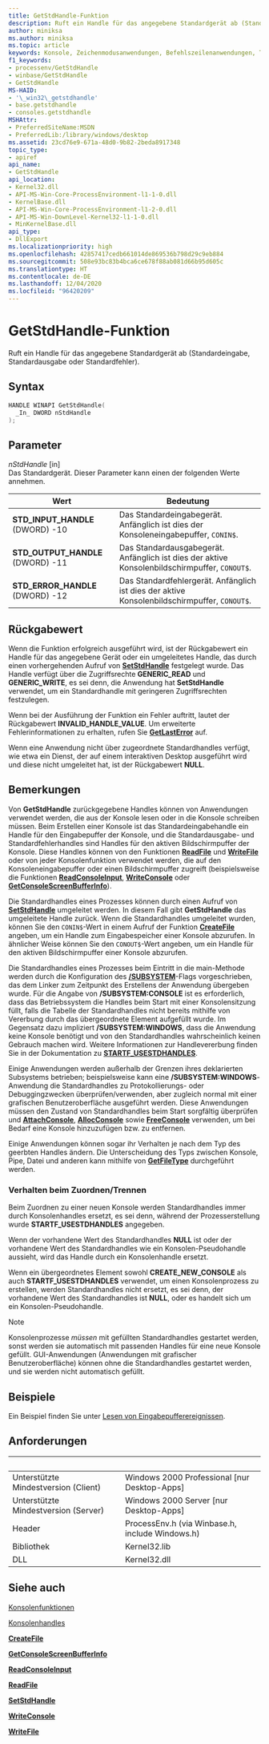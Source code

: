 ```yaml
---
title: GetStdHandle-Funktion
description: Ruft ein Handle für das angegebene Standardgerät ab (Standardeingabe, Standardausgabe oder Standardfehler).
author: miniksa
ms.author: miniksa
ms.topic: article
keywords: Konsole, Zeichenmodusanwendungen, Befehlszeilenanwendungen, Terminalanwendungen, Konsolen-API
f1_keywords:
- processenv/GetStdHandle
- winbase/GetStdHandle
- GetStdHandle
MS-HAID:
- '\_win32\_getstdhandle'
- base.getstdhandle
- consoles.getstdhandle
MSHAttr:
- PreferredSiteName:MSDN
- PreferredLib:/library/windows/desktop
ms.assetid: 23cd76e9-671a-48d0-9b82-2beda8917348
topic_type:
- apiref
api_name:
- GetStdHandle
api_location:
- Kernel32.dll
- API-MS-Win-Core-ProcessEnvironment-l1-1-0.dll
- KernelBase.dll
- API-MS-Win-Core-ProcessEnvironment-l1-2-0.dll
- API-MS-Win-DownLevel-Kernel32-l1-1-0.dll
- MinKernelBase.dll
api_type:
- DllExport
ms.localizationpriority: high
ms.openlocfilehash: 42857417cedb661014de869536b798d29c9eb884
ms.sourcegitcommit: 508e93bc83b4bca6ce678f88ab081d66b95d605c
ms.translationtype: HT
ms.contentlocale: de-DE
ms.lasthandoff: 12/04/2020
ms.locfileid: "96420209"
---
```

# <a name="getstdhandle-function"></a>GetStdHandle-Funktion

Ruft ein Handle für das angegebene Standardgerät ab (Standardeingabe, Standardausgabe oder Standardfehler).

## <a name="syntax"></a>Syntax

```C
HANDLE WINAPI GetStdHandle(
  _In_ DWORD nStdHandle
);
```

## <a name="parameters"></a>Parameter

*nStdHandle* \[in\]  
Das Standardgerät. Dieser Parameter kann einen der folgenden Werte annehmen.

| Wert | Bedeutung |
|-|-|
| **STD_INPUT_HANDLE** (DWORD) -10 | Das Standardeingabegerät. Anfänglich ist dies der Konsoleneingabepuffer, `CONIN$`. |
| **STD_OUTPUT_HANDLE** (DWORD) -11 | Das Standardausgabegerät. Anfänglich ist dies der aktive Konsolenbildschirmpuffer, `CONOUT$`. |
| **STD_ERROR_HANDLE** (DWORD) -12 | Das Standardfehlergerät. Anfänglich ist dies der aktive Konsolenbildschirmpuffer, `CONOUT$`. |

## <a name="return-value"></a>Rückgabewert

Wenn die Funktion erfolgreich ausgeführt wird, ist der Rückgabewert ein Handle für das angegebene Gerät oder ein umgeleitetes Handle, das durch einen vorhergehenden Aufruf von [**SetStdHandle**](setstdhandle.md) festgelegt wurde. Das Handle verfügt über die Zugriffsrechte **GENERIC\_READ** und **GENERIC\_WRITE**, es sei denn, die Anwendung hat **SetStdHandle** verwendet, um ein Standardhandle mit geringeren Zugriffsrechten festzulegen.

Wenn bei der Ausführung der Funktion ein Fehler auftritt, lautet der Rückgabewert **INVALID\_HANDLE\_VALUE**. Um erweiterte Fehlerinformationen zu erhalten, rufen Sie [**GetLastError**](https://msdn.microsoft.com/library/windows/desktop/ms679360) auf.

Wenn eine Anwendung nicht über zugeordnete Standardhandles verfügt, wie etwa ein Dienst, der auf einem interaktiven Desktop ausgeführt wird und diese nicht umgeleitet hat, ist der Rückgabewert **NULL**.

## <a name="remarks"></a>Bemerkungen

Von **GetStdHandle** zurückgegebene Handles können von Anwendungen verwendet werden, die aus der Konsole lesen oder in die Konsole schreiben müssen. Beim Erstellen einer Konsole ist das Standardeingabehandle ein Handle für den Eingabepuffer der Konsole, und die Standardausgabe- und Standardfehlerhandles sind Handles für den aktiven Bildschirmpuffer der Konsole. Diese Handles können von den Funktionen [**ReadFile**](https://msdn.microsoft.com/library/windows/desktop/aa365467) und [**WriteFile**](https://msdn.microsoft.com/library/windows/desktop/aa365747) oder von jeder Konsolenfunktion verwendet werden, die auf den Konsoleneingabepuffer oder einen Bildschirmpuffer zugreift (beispielsweise die Funktionen [**ReadConsoleInput**](readconsoleinput.md), [**WriteConsole**](writeconsole.md) oder [**GetConsoleScreenBufferInfo**](getconsolescreenbufferinfo.md)).

Die Standardhandles eines Prozesses können durch einen Aufruf von [**SetStdHandle**](setstdhandle.md) umgeleitet werden. In diesem Fall gibt **GetStdHandle** das umgeleitete Handle zurück. Wenn die Standardhandles umgeleitet wurden, können Sie den `CONIN$`-Wert in einem Aufruf der Funktion [**CreateFile**](https://msdn.microsoft.com/library/windows/desktop/aa363858) angeben, um ein Handle zum Eingabespeicher einer Konsole abzurufen. In ähnlicher Weise können Sie den `CONOUT$`-Wert angeben, um ein Handle für den aktiven Bildschirmpuffer einer Konsole abzurufen.

Die Standardhandles eines Prozesses beim Eintritt in die main-Methode werden durch die Konfiguration des [ **/SUBSYSTEM**](https://docs.microsoft.com/cpp/build/reference/subsystem-specify-subsystem)-Flags vorgeschrieben, das dem Linker zum Zeitpunkt des Erstellens der Anwendung übergeben wurde. Für die Angabe von **/SUBSYSTEM:CONSOLE** ist es erforderlich, dass das Betriebssystem die Handles beim Start mit einer Konsolensitzung füllt, falls die Tabelle der Standardhandles nicht bereits mithilfe von Vererbung durch das übergeordnete Element aufgefüllt wurde. Im Gegensatz dazu impliziert **/SUBSYSTEM:WINDOWS**, dass die Anwendung keine Konsole benötigt und von den Standardhandles wahrscheinlich keinen Gebrauch machen wird. Weitere Informationen zur Handlevererbung finden Sie in der Dokumentation zu [**STARTF\_USESTDHANDLES**](https://docs.microsoft.com/windows/win32/api/processthreadsapi/ns-processthreadsapi-startupinfoa).

Einige Anwendungen werden außerhalb der Grenzen ihres deklarierten Subsystems betrieben; beispielsweise kann eine **/SUBSYSTEM:WINDOWS**-Anwendung die Standardhandles zu Protokollierungs- oder Debuggingzwecken überprüfen/verwenden, aber zugleich normal mit einer grafischen Benutzeroberfläche ausgeführt werden. Diese Anwendungen müssen den Zustand von Standardhandles beim Start sorgfältig überprüfen und [**AttachConsole**](attachconsole.md), [**AllocConsole**](allocconsole.md) sowie [**FreeConsole**](freeconsole.md) verwenden, um bei Bedarf eine Konsole hinzuzufügen bzw. zu entfernen.

Einige Anwendungen können sogar ihr Verhalten je nach dem Typ des geerbten Handles ändern. Die Unterscheidung des Typs zwischen Konsole, Pipe, Datei und anderen kann mithilfe von [**GetFileType**](https://docs.microsoft.com/windows/win32/api/fileapi/nf-fileapi-getfiletype) durchgeführt werden.

### <a name="attachdetach-behavior"></a>Verhalten beim Zuordnen/Trennen

Beim Zuordnen zu einer neuen Konsole werden Standardhandles immer durch Konsolenhandles ersetzt, es sei denn, während der Prozesserstellung wurde **STARTF\_USESTDHANDLES** angegeben.

Wenn der vorhandene Wert des Standardhandles **NULL** ist oder der vorhandene Wert des Standardhandles wie ein Konsolen-Pseudohandle aussieht, wird das Handle durch ein Konsolenhandle ersetzt.

Wenn ein übergeordnetes Element sowohl **CREATE\_NEW\_CONSOLE** als auch **STARTF\_USESTDHANDLES** verwendet, um einen Konsolenprozess zu erstellen, werden Standardhandles nicht ersetzt, es sei denn, der vorhandene Wert des Standardhandles ist **NULL**, oder es handelt sich um ein Konsolen-Pseudohandle.

> [!NOTE]
>Konsolenprozesse *müssen* mit gefüllten Standardhandles gestartet werden, sonst werden sie automatisch mit passenden Handles für eine neue Konsole gefüllt. GUI-Anwendungen (Anwendungen mit grafischer Benutzeroberfläche) können ohne die Standardhandles gestartet werden, und sie werden nicht automatisch gefüllt.

## <a name="examples"></a>Beispiele

Ein Beispiel finden Sie unter [Lesen von Eingabepufferereignissen](reading-input-buffer-events.md).

## <a name="requirements"></a>Anforderungen

| &nbsp; | &nbsp; |
|-|-|
| Unterstützte Mindestversion (Client) | Windows 2000 Professional \[nur Desktop-Apps\] |
| Unterstützte Mindestversion (Server) | Windows 2000 Server \[nur Desktop-Apps\] |
| Header | ProcessEnv.h (via Winbase.h, include Windows.h) |
| Bibliothek | Kernel32.lib |
| DLL | Kernel32.dll |

## <a name="see-also"></a>Siehe auch

[Konsolenfunktionen](console-functions.md)

[Konsolenhandles](console-handles.md)

[**CreateFile**](https://msdn.microsoft.com/library/windows/desktop/aa363858)

[**GetConsoleScreenBufferInfo**](getconsolescreenbufferinfo.md)

[**ReadConsoleInput**](readconsoleinput.md)

[**ReadFile**](https://msdn.microsoft.com/library/windows/desktop/aa365467)

[**SetStdHandle**](setstdhandle.md)

[**WriteConsole**](writeconsole.md)

[**WriteFile**](https://msdn.microsoft.com/library/windows/desktop/aa365747)
